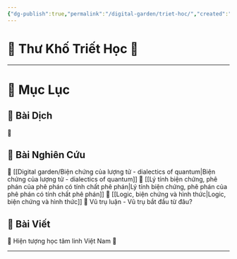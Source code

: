 ```yaml
---
{"dg-publish":true,"permalink":"/digital-garden/triet-hoc/","created":"2025-01-18T12:55:18.168+00:00","updated":"2025-01-18T13:39:56.571+00:00"}
---
```


# 📖 **Thư Khố Triết Học** 📖

--- 
# 📜 **Mục Lục** 
## 📂 **Bài Dịch**
📖 

## 📂 **Bài Nghiên Cứu**

📑 [[Digital garden/Biện chứng của lượng tử - dialectics of quantum\|Biện chứng của lượng tử - dialectics of quantum]]
📑 [[Lý tính biện chứng, phê phán của phê phán có tính chất phê phán\|Lý tính biện chứng, phê phán của phê phán có tính chất phê phán]]
📑 [[Logic, biện chứng và hình thức\|Logic, biện chứng và hình thức]]
📑 Vũ trụ luận - Vũ trụ bắt đầu từ đâu?
## 📂 **Bài Viết**

📝 Hiện tượng học tâm linh Việt Nam
📝 


--- 


